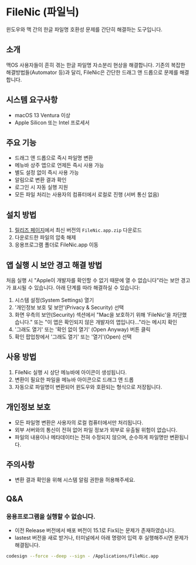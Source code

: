 # FileNic (파일닉)
윈도우와 맥 간의 한글 파일명 호환성 문제를 간단히 해결하는 도구입니다.

## 소개
맥OS 사용자들이 흔히 겪는 한글 파일명 자소분리 현상을 해결합니다. 기존의 복잡한 해결방법들(Automator 등)과 달리, FileNic은 간단한 드래그 앤 드롭으로 문제를 해결합니다.

## 시스템 요구사항
- macOS 13 Ventura 이상
- Apple Silicon 또는 Intel 프로세서

## 주요 기능
- 드래그 앤 드롭으로 즉시 파일명 변환
- 메뉴바 상주 앱으로 언제든 즉시 사용 가능
- 별도 설정 없이 즉시 사용 가능
- 알림으로 변환 결과 확인
- 로그인 시 자동 실행 지원
- 모든 파일 처리는 사용자의 컴퓨터에서 로컬로 진행 (서버 통신 없음)

## 설치 방법
1. [릴리즈 페이지](https://github.com/0126kjw/FileNic/releases/latest)에서 최신 버전의 `FileNic.app.zip` 다운로드
2. 다운로드한 파일의 압축 해제
3. 응용프로그램 폴더로 FileNic.app 이동

## 앱 실행 시 보안 경고 해결 방법
처음 실행 시 "Apple이 개발자를 확인할 수 없기 때문에 열 수 없습니다"라는 보안 경고가 표시될 수 있습니다. 아래 단계를 따라 해결하실 수 있습니다:

1. 시스템 설정(System Settings) 열기
2. '개인정보 보호 및 보안'(Privacy & Security) 선택
3. 화면 우측의 보안(Security) 섹션에서 "Mac을 보호하기 위해 'FileNic'을 차단했습니다." 또는 "이 앱은 확인되지 않은 개발자의 앱입니다..."라는 메시지 확인
4. '그래도 열기' 또는 '확인 없이 열기' (Open Anyway) 버튼 클릭
5. 확인 팝업창에서 '그래도 열기' 또는 '열기'(Open) 선택

## 사용 방법
1. FileNic 실행 시 상단 메뉴바에 아이콘이 생성됩니다.
2. 변환이 필요한 파일을 메뉴바 아이콘으로 드래그 앤 드롭
3. 자동으로 파일명이 변환되어 윈도우와 호환되는 형식으로 저장됩니다.

## 개인정보 보호
- 모든 파일명 변환은 사용자의 로컬 컴퓨터에서만 처리됩니다.
- 외부 서버와의 통신이 전혀 없어 파일 정보가 외부로 유출될 위험이 없습니다.
- 파일의 내용이나 메타데이터는 전혀 수정되지 않으며, 순수하게 파일명만 변환됩니다.

## 주의사항
- 변환 결과 확인을 위해 시스템 알림 권한을 허용해주세요.

## Q&A
### 응용프로그램을 실행할 수 없습니다.
- 이전 Release 버전에서 배포 버전이 15.1로 Fix되는 문제가 존재하였습니다.
- lastest 버전을 새로 받거나, 터미널에서 아래 명령어 입력 후 실행해주시면 문제가 해결됩니다.

``` bash
codesign --force --deep --sign - /Applications/FileNic.app
```
